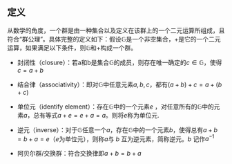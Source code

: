 ## 定义
从数学的角度，一个群是由一种集合以及定义在该群上的一个二元运算所组成，且符合“群公理”。具体完整的定义如下：假设$\mathbb{G}$是一个非空集合，$+$是它的一个二元运算，如果满足以下条件，则$\mathbb{G}$和$+$构成一个群。


- 封闭性（closure）：若a和b是集合$\mathbb{G}$的成员，则存在唯一确定的$c\in \mathbb{G}$，使得$c=a+b$  
  
- 结合律（associativity）：即对$\mathbb{G}$中任意元素$a,b,c$，都有$(a+b)+c=a+(b+c)$

- 单位元（identify element）：存在$\mathbb{G}$中的一个元素$e$ ，对任意所有的$\mathbb{G}$中的元素$a$，总有等式$a+e=e+a=a$。则将$e$称为单位元.
  
- 逆元（inverse）：对于$\mathbb{G}$任意一个$a$，存在$\mathbb{G}$中的一个元素$b$，使得总有$a+b=b+a=e$（$e$为单位元），则称$a$与 $b$ 互为逆元素，简称逆元。$b$ 记作$a^{-1}$
  
- 阿贝尔群/交换群：符合交换律即$a+b=b+a$